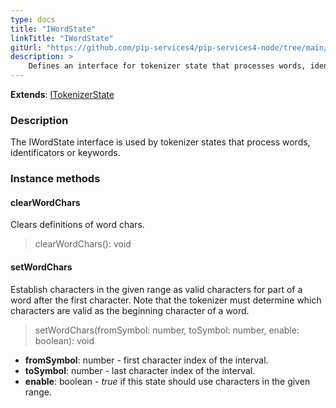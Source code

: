 ```yaml
---
type: docs
title: "IWordState"
linkTitle: "IWordState"
gitUrl: "https://github.com/pip-services4/pip-services4-node/tree/main/pip-services4-expressions-node"
description: > 
    Defines an interface for tokenizer state that processes words, identificators or keywords
---
```


**Extends**: [ITokenizerState](../itokenizer_state)

### Description
The IWordState interface is used by tokenizer states that process words, identificators or keywords.

### Instance methods

#### clearWordChars
Clears definitions of word chars.

> clearWordChars(): void


#### setWordChars
Establish characters in the given range as valid characters for part of a word after
the first character. Note that the tokenizer must determine which characters are valid
as the beginning character of a word.

> setWordChars(fromSymbol: number, toSymbol: number, enable: boolean): void

- **fromSymbol**: number - first character index of the interval.
- **toSymbol**: number - last character index of the interval.
- **enable**: boolean - *true* if this state should use characters in the given range.
